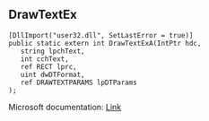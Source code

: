 ## DrawTextEx

```
[DllImport("user32.dll", SetLastError = true)]
public static extern int DrawTextExA(IntPtr hdc,
   string lpchText,
   int cchText,
   ref RECT lprc,
   uint dwDTFormat,
   ref DRAWTEXTPARAMS lpDTParams
);
```

Microsoft documentation: [Link](https://docs.microsoft.com/en-us/windows/win32/api/winuser/nf-winuser-drawtextexa)
